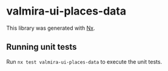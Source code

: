 # valmira-ui-places-data

This library was generated with [Nx](https://nx.dev).

## Running unit tests

Run `nx test valmira-ui-places-data` to execute the unit tests.
